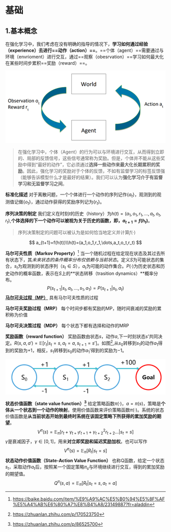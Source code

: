 # 基础

## 1.基本概念

在强化学习中，我们考虑在没有明确的指导的情况下，**学习如何通过经验（experience）去进行==动作（action）==**。==个体（agent）==需要通过与环境（envrioment）进行交互，通过==观察（obesrvation）==学习如何最大化在某些时间步累积==奖励（reward）==。

![fig1_1](imgs\fig1_1.png)

> 在强化学习中，个体（Agent）的行为可以与环境进行交互，从而得到立即的、局部的反馈信号，这些信号通常称为奖励。但是，个体并不能从这些奖励中得到“最好的动作”，它必须通过**选择一些动作来最大化长期累积的奖励**。因此，强化学习的奖励对于个体的反馈，不如有监督学习的标签反馈强（能够告诉模型什么才是最好的结果）。我们可以认为**强化学习介于有监督学习和无监督学习之间**。

**标准化描述** 	对于离散问题，一个个体进行一个动作的序列记作$\{a_t\}$，观测到的观测值记做$\{o_t\}$，通过动作获得的奖励序列记为$\{r_t\}$。

**序列决策的制定**	我们定义在时刻$t$的历史（history）为$h(t)=(a_1,o_1,r_1,\dots,a_t,o_t,r_t)$,**个体选择的下一个动作可以被视为关于历史的函数，即，$a_{t+1}=f(h_t)$**。

> 序列决策制定的问题可以被认为是如何恰当地定义并计算$f(·)$

$$
a_{t+1}=f(h(t))\\h(t)=(a_1,o_1,r_1,\dots,a_t,o_t,r_t)
$$

**马尔可夫性质（Markov Property）**[^1]	当一个随机过程在给定现在状态及其过去所有状态下，其*未来状态的条件概率分布仅依赖与当前状态*。定义$S$为可能状态的集合，$s_t$为观测到的状态序列（$s_t\in S$），$a_t$为可能的动作集合。$P(·)$为历史状态和历史动作的概率函数，表示在$S$上的**状态转移（trasition dynamics）**概率分布。
$$
P(s_{t+1}|s_t,a_t,\dots,s_1,a_1)=P(s_{t+1}|s_t,a_t)
$$
**[马尔可夫过程（MP）](马尔可夫过程.md)**	具有马尔可夫性质的过程

**马尔可夫奖励过程（MRP）**	每个时间步都有奖励的MP，随时间衰减的奖励的累积称为价值

**马尔可夫决策过程（MDP）**	每个状态下都有选择和动作的MRP

**奖励函数（reward function）**	奖励函数由状态$s$，动作$a$,下一时刻状态$s’$共同决定。$R(s,a,a')=\mathbb{E}[r_t|s_t=s,a_t=a,s_{t+1}=s']$。如图[^2],从$s_0$转移到$s_1$的动作$a_1$得到的奖励为$+1$，相反，$s_1$转移到$s_0$的动作$a_1'$得到的奖励为$-1$。

![image-20201016145829674](imgs\image-20201016145829674.png)

**状态价值函数（state value function）[^3]**	给定策略函数$\pi(·)$，$a=\pi(s)$，策略是**个体从一个状态到一个动作的映射**。使用价值函数来评价策略函数$\pi(·)$。系统的状态价值函数是**从当前状态开始到最终时系统在该固定策略下所获得的累加奖励的期望**。
$$
V^\pi(s)=\mathbb{E}_\pi[r_t+\gamma_{t+1}r_{t+1}+\gamma_{t+2}^2r_{t+2}\dots|s_t=s]
$$
$\gamma$是衰减因子，$\gamma \in[0,1]$，用来**对立即奖励和延迟奖励加权**。也可以写作
$$
V^\pi(s)=\mathbb{E}_\pi[R_t|s_t=s]
$$
**状态动作价值函数（State-Action Value Function）**	也称Q函数，给定一个状态$s_t$，采取动作$a_t$后，按照某一个固定策略$\pi_s$与环境继续进行交互，得到的累加奖励的期望值。
$$
Q^\pi(s,a)=\mathbb{E}_\pi[R_t|s_t=s,a_t=a]
$$




[^1]: https://baike.baidu.com/item/%E9%A9%AC%E5%B0%94%E5%8F%AF%E5%A4%AB%E6%80%A7%E8%B4%A8/23149887?fr=aladdin
[^2]: https://zhuanlan.zhihu.com/p/170523750
[^3]: https://zhuanlan.zhihu.com/p/86525700

